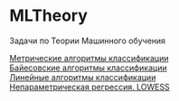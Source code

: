 # MLTheory
Задачи по Теории Машинного обучения

[Метрические алгоритмы классификации](MetricClassifiers.ipynb)  
[Байесовские алгоритмы классификации](BayesClassifiers.ipynb)  
[Линейные алгоритмы классификации](LinearClassifiers.ipynb)  
[Непараметрическая регрессия. LOWESS](NonParametricRegression.ipynb)  

